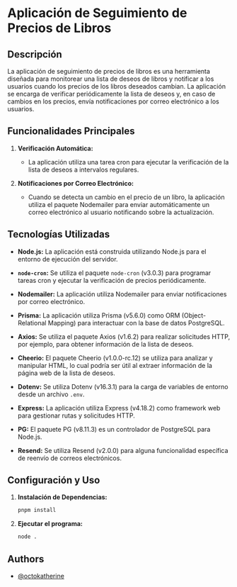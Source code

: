 # Aplicación de Seguimiento de Precios de Libros

## Descripción

La aplicación de seguimiento de precios de libros es una herramienta diseñada para monitorear una lista de deseos de libros y notificar a los usuarios cuando los precios de los libros deseados cambian. La aplicación se encarga de verificar periódicamente la lista de deseos y, en caso de cambios en los precios, envía notificaciones por correo electrónico a los usuarios.

## Funcionalidades Principales

1. **Verificación Automática:**
   - La aplicación utiliza una tarea cron para ejecutar la verificación de la lista de deseos a intervalos regulares.

2. **Notificaciones por Correo Electrónico:**
   - Cuando se detecta un cambio en el precio de un libro, la aplicación utiliza el paquete Nodemailer para enviar automáticamente un correo electrónico al usuario notificando sobre la actualización.

## Tecnologías Utilizadas

- **Node.js:** La aplicación está construida utilizando Node.js para el entorno de ejecución del servidor.

- **`node-cron`:** Se utiliza el paquete `node-cron` (v3.0.3) para programar tareas cron y ejecutar la verificación de precios periódicamente.

- **Nodemailer:** La aplicación utiliza Nodemailer para enviar notificaciones por correo electrónico.

- **Prisma:** La aplicación utiliza Prisma (v5.6.0) como ORM (Object-Relational Mapping) para interactuar con la base de datos PostgreSQL.

- **Axios:** Se utiliza el paquete Axios (v1.6.2) para realizar solicitudes HTTP, por ejemplo, para obtener información de la lista de deseos.

- **Cheerio:** El paquete Cheerio (v1.0.0-rc.12) se utiliza para analizar y manipular HTML, lo cual podría ser útil al extraer información de la página web de la lista de deseos.

- **Dotenv:** Se utiliza Dotenv (v16.3.1) para la carga de variables de entorno desde un archivo `.env`.

- **Express:** La aplicación utiliza Express (v4.18.2) como framework web para gestionar rutas y solicitudes HTTP.

- **PG:** El paquete PG (v8.11.3) es un controlador de PostgreSQL para Node.js.

- **Resend:** Se utiliza Resend (v2.0.0) para alguna funcionalidad específica de reenvío de correos electrónicos.

## Configuración y Uso

1. **Instalación de Dependencias:**
   ```bash
   pnpm install
   ```
2. **Ejecutar el programa:**
   ```bash
   node .
   ```
## Authors

- [@octokatherine](https://www.github.com/octokatherine)

